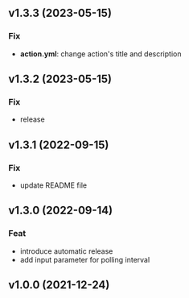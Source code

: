 ## v1.3.3 (2023-05-15)

### Fix

- **action.yml**: change action's title and description

## v1.3.2 (2023-05-15)

### Fix

- release

## v1.3.1 (2022-09-15)

### Fix

- update README file

## v1.3.0 (2022-09-14)

### Feat

- introduce automatic release
- add input parameter for polling interval

## v1.0.0 (2021-12-24)
